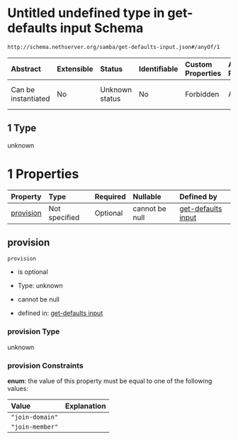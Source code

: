 # Untitled undefined type in get-defaults input Schema

```txt
http://schema.nethserver.org/samba/get-defaults-input.json#/anyOf/1
```



| Abstract            | Extensible | Status         | Identifiable | Custom Properties | Additional Properties | Access Restrictions | Defined In                                                                        |
| :------------------ | :--------- | :------------- | :----------- | :---------------- | :-------------------- | :------------------ | :-------------------------------------------------------------------------------- |
| Can be instantiated | No         | Unknown status | No           | Forbidden         | Allowed               | none                | [get-defaults-input.json\*](samba/get-defaults-input.json "open original schema") |

## 1 Type

unknown

# 1 Properties

| Property                | Type          | Required | Nullable       | Defined by                                                                                                                                                          |
| :---------------------- | :------------ | :------- | :------------- | :------------------------------------------------------------------------------------------------------------------------------------------------------------------ |
| [provision](#provision) | Not specified | Optional | cannot be null | [get-defaults input](get-defaults-input-anyof-1-properties-provision.md "http://schema.nethserver.org/samba/get-defaults-input.json#/anyOf/1/properties/provision") |

## provision



`provision`

* is optional

* Type: unknown

* cannot be null

* defined in: [get-defaults input](get-defaults-input-anyof-1-properties-provision.md "http://schema.nethserver.org/samba/get-defaults-input.json#/anyOf/1/properties/provision")

### provision Type

unknown

### provision Constraints

**enum**: the value of this property must be equal to one of the following values:

| Value           | Explanation |
| :-------------- | :---------- |
| `"join-domain"` |             |
| `"join-member"` |             |
